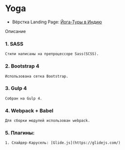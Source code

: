 # Yoga
- Вёрстка Landing Page: [Йога-Туры в Индию](https://dmitriywolf.github.io/works/yoga/)

Описание 

### 1. SASS
	Стили написаны на препроцессоре Sass(SCSS).

### 2. Bootstrap 4 
	Использована сетка Bootstrap.

### 3. Gulp 4
	Собран на Gulp 4.

### 4. Webpack + Babel
	Для сборки модулей использован webpack.

### 5. Плагины:
	
	1. Слайдер-Карусель: [Glide.js](https://glidejs.com/)